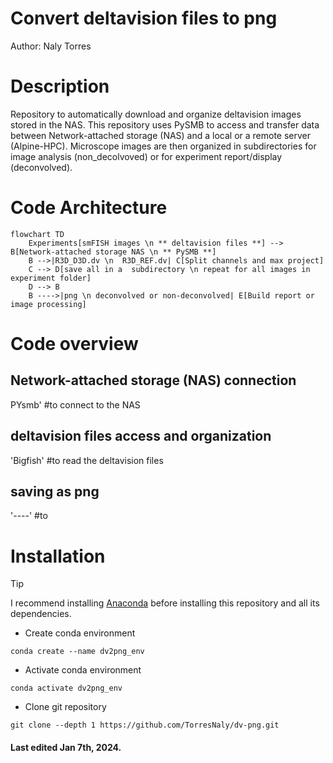 # Convert deltavision files to png
Author: Naly Torres

# Description
Repository to automatically download and organize deltavision images stored in the NAS.  This repository uses PySMB to access and transfer data between Network-attached storage (NAS) and a local or a remote server (Alpine-HPC). Microscope images are then organized in subdirectories for image analysis (non_decolvoved) or for experiment report/display (deconvolved). 

# Code Architecture


```mermaid
flowchart TD
    Experiments[smFISH images \n ** deltavision files **] --> B[Network-attached storage NAS \n ** PySMB **]
    B -->|R3D_D3D.dv \n  R3D_REF.dv| C[Split channels and max project]
    C --> D[save all in a  subdirectory \n repeat for all images in experiment folder]
    D --> B
    B ---->|png \n deconvolved or non-deconvolved| E[Build report or image processing]
```

# Code overview
## Network-attached storage (NAS) connection
PYsmb' #to connect to the NAS

## deltavision files access and organization

'Bigfish' #to read the deltavision files

## saving as png

'----' #to 
# Installation
> [!TIP]
> I recommend installing [Anaconda](https://www.anaconda.com/) before installing this repository and all its dependencies.

* Create conda environment
```
conda create --name dv2png_env
```
* Activate conda environment
```
conda activate dv2png_env
```
* Clone git repository
```
git clone --depth 1 https://github.com/TorresNaly/dv-png.git
```
#### Last edited Jan 7th, 2024. 



